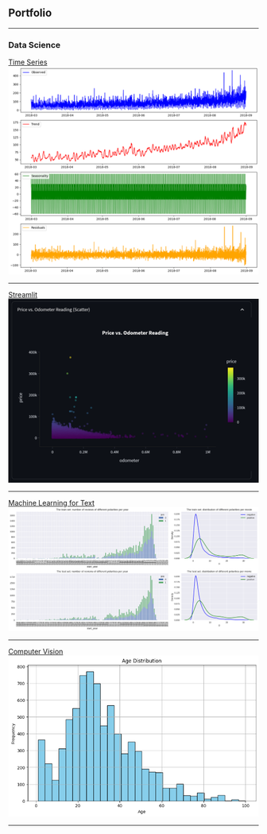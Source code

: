 ## Portfolio

---

### Data Science

[Time Series](https://github.com/haladesigns/TimeSeries)
<img src="images/Time-Series/Trend Seasonality Residuals.png?raw=true"/>

---

[Streamlit](https://github.com/haladesigns/Streamlit)
<img src="images/Streamlit/Price vs Odometer (Scatter).png?raw=true"/>

---

[Machine Learning for Text](https://github.com/haladesigns/Machine-Learning-for-Text)
<img src="images/ML-for-Text/Distribution of Reviews.png?raw=true"/>

---
[Computer Vision ](https://github.com/haladesigns/ComputerVision)
<img src="images/Computer Vision/Age Distribution.png?raw=true"/>


---

<!--
### Category Name 2

- [Project 1 Title](/pdf/sample_presentation.pdf)
- [Project 2 Title](http://example.com/)
- [Project 3 Title](http://example.com/)
- [Project 4 Title](http://example.com/)
- [Project 5 Title](http://example.com/)

---




---

<p style="font-size:11px">Page template forked from <a href="https://github.com/evanca/quick-portfolio">evanca</a></p>
 Remove above link if you don't want to attibute -->
